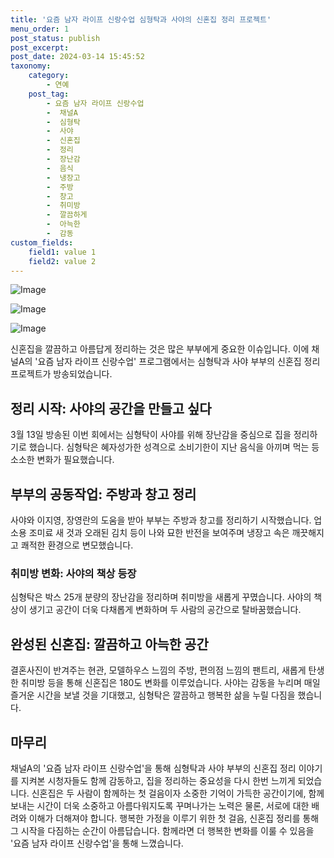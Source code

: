 ```yaml
---
title: '요즘 남자 라이프 신랑수업 심형탁과 사야의 신혼집 정리 프로젝트'
menu_order: 1
post_status: publish
post_excerpt: 
post_date: 2024-03-14 15:45:52
taxonomy:
    category:
        - 연예
    post_tag:
        - 요즘 남자 라이프 신랑수업
        -  채널A
        -  심형탁
        -  사야
        -  신혼집
        -  정리
        -  장난감
        -  음식
        -  냉장고
        -  주방
        -  창고
        -  취미방
        -  깔끔하게
        -  아늑한
        -  감동
custom_fields:
    field1: value 1
    field2: value 2
---
```


![Image](https://mimgnews.pstatic.net/image/609/2024/03/14/202403140502201710_1_20240314060909685.jpg?type=w540)

![Image](https://ssl.pstatic.net/mimgnews/image/609/2024/03/14/202403140502201710_2_20240314060909690.jpg?type=w540)

![Image](https://mimgnews.pstatic.net/image/609/2024/03/14/202403140502201710_3_20240314060909695.jpg?type=w540)

신혼집을 깔끔하고 아름답게 정리하는 것은 많은 부부에게 중요한 이슈입니다. 이에 채널A의 '요즘 남자 라이프 신랑수업' 프로그램에서는 심형탁과 사야 부부의 신혼집 정리 프로젝트가 방송되었습니다.
## 정리 시작: 사야의 공간을 만들고 싶다
3월 13일 방송된 이번 회에서는 심형탁이 사야를 위해 장난감을 중심으로 집을 정리하기로 했습니다. 심형탁은 혜자성가한 성격으로 소비기한이 지난 음식을 아끼며 먹는 등 소소한 변화가 필요했습니다.
## 부부의 공동작업: 주방과 창고 정리
사야와 이지영, 장영란의 도움을 받아 부부는 주방과 창고를 정리하기 시작했습니다. 업소용 조미료 새 것과 오래된 김치 등이 나와 묘한 반전을 보여주며 냉장고 속은 깨끗해지고 쾌적한 환경으로 변모했습니다.
### 취미방 변화: 사야의 책상 등장
심형탁은 박스 25개 분량의 장난감을 정리하며 취미방을 새롭게 꾸몄습니다. 사야의 책상이 생기고 공간이 더욱 다채롭게 변화하며 두 사람의 공간으로 탈바꿈했습니다.
## 완성된 신혼집: 깔끔하고 아늑한 공간
결혼사진이 반겨주는 현관, 모델하우스 느낌의 주방, 편의점 느낌의 팬트리, 새롭게 탄생한 취미방 등을 통해 신혼집은 180도 변화를 이루었습니다. 사야는 감동을 누리며 매일 즐거운 시간을 보낼 것을 기대했고, 심형탁은 깔끔하고 행복한 삶을 누릴 다짐을 했습니다.
## 마무리
채널A의 '요즘 남자 라이프 신랑수업'을 통해 심형탁과 사야 부부의 신혼집 정리 이야기를 지켜본 시청자들도 함께 감동하고, 집을 정리하는 중요성을 다시 한번 느끼게 되었습니다. 신혼집은 두 사람이 함께하는 첫 걸음이자 소중한 기억이 가득한 공간이기에, 함께 보내는 시간이 더욱 소중하고 아름다워지도록 꾸며나가는 노력은 물론, 서로에 대한 배려와 이해가 더해져야 합니다. 행복한 가정을 이루기 위한 첫 걸음, 신혼집 정리를 통해 그 시작을 다짐하는 순간이 아름답습니다. 함께라면 더 행복한 변화를 이룰 수 있음을 '요즘 남자 라이프 신랑수업'을 통해 느꼈습니다.

